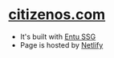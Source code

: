# [citizenos.com](https://citizenos.com)

- It's built with [Entu SSG](https://ssg.entu.eu)
- Page is hosted by [Netlify](https://www.netlify.com)
